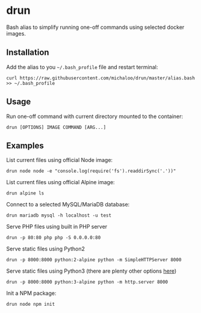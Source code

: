 # drun
Bash alias to simplify running one-off commands using selected docker images.

## Installation

Add the alias to you `~/.bash_profile` file and restart terminal:

`curl https://raw.githubusercontent.com/michaloo/drun/master/alias.bash >> ~/.bash_profile`

## Usage

Run one-off command with current directory mounted to the container:

`drun [OPTIONS] IMAGE COMMAND [ARG...]`

## Examples

List current files using official Node image:

`drun node node -e "console.log(require('fs').readdirSync('.'))"`

List current files using official Alpine image:

`drun alpine ls`

Connect to a selected MySQL/MariaDB database:

`drun mariadb mysql -h localhost -u test`

Serve PHP files using built in PHP server

`drun -p 80:80 php php -S 0.0.0.0:80`

Serve static files using Python2

`drun -p 8000:8000 python:2-alpine python -m SimpleHTTPServer 8000`

Serve static files using Python3 (there are plenty other options [here](https://gist.github.com/willurd/5720255))

`drun -p 8000:8000 python:3-alpine python -m http.server 8000`

Init a NPM package:

`drun node npm init`

